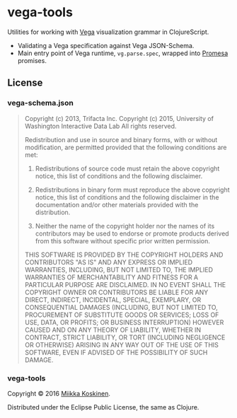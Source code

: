 # vega-tools

Utilities for working with [Vega][vega] visualization grammar in ClojureScript.

* Validating a Vega specification against Vega JSON-Schema.
* Main entry point of Vega runtime, `vg.parse.spec`, wrapped into [Promesa][promesa] promises.

[vega]: https://vega.github.io/vega/
[promesa]: https://github.com/funcool/promesa


## License

### vega-schema.json

> Copyright (c) 2013, Trifacta Inc.
> Copyright (c) 2015, University of Washington Interactive Data Lab
> All rights reserved.
> 
> Redistribution and use in source and binary forms, with or without
> modification, are permitted provided that the following conditions are met:
> 
> 1. Redistributions of source code must retain the above copyright notice, this
>    list of conditions and the following disclaimer.
> 
> 2. Redistributions in binary form must reproduce the above copyright notice,
>    this list of conditions and the following disclaimer in the documentation
>    and/or other materials provided with the distribution.
> 
> 3. Neither the name of the copyright holder nor the names of its contributors
>   may be used to endorse or promote products derived from this software
>   without specific prior written permission.
> 
> THIS SOFTWARE IS PROVIDED BY THE COPYRIGHT HOLDERS AND CONTRIBUTORS "AS IS"
> AND ANY EXPRESS OR IMPLIED WARRANTIES, INCLUDING, BUT NOT LIMITED TO, THE
> IMPLIED WARRANTIES OF MERCHANTABILITY AND FITNESS FOR A PARTICULAR PURPOSE ARE
> DISCLAIMED. IN NO EVENT SHALL THE COPYRIGHT OWNER OR CONTRIBUTORS BE LIABLE
> FOR ANY DIRECT, INDIRECT, INCIDENTAL, SPECIAL, EXEMPLARY, OR CONSEQUENTIAL
> DAMAGES (INCLUDING, BUT NOT LIMITED TO, PROCUREMENT OF SUBSTITUTE GOODS OR
> SERVICES; LOSS OF USE, DATA, OR PROFITS; OR BUSINESS INTERRUPTION) HOWEVER
> CAUSED AND ON ANY THEORY OF LIABILITY, WHETHER IN CONTRACT, STRICT LIABILITY,
> OR TORT (INCLUDING NEGLIGENCE OR OTHERWISE) ARISING IN ANY WAY OUT OF THE USE
> OF THIS SOFTWARE, EVEN IF ADVISED OF THE POSSIBILITY OF SUCH DAMAGE.


### vega-tools

Copyright © 2016 [Miikka Koskinen](https://miikka.me/).

Distributed under the Eclipse Public License, the same as Clojure.
